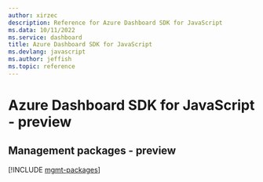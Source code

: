 ```yaml
---
author: xirzec
description: Reference for Azure Dashboard SDK for JavaScript
ms.data: 10/11/2022
ms.service: dashboard
title: Azure Dashboard SDK for JavaScript
ms.devlang: javascript
ms.author: jeffish
ms.topic: reference
---
```

# Azure Dashboard SDK for JavaScript - preview

## Management packages - preview
[!INCLUDE [mgmt-packages](dashboard-mgmt-index.md)]